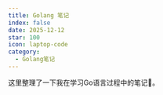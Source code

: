 ```yaml
---
title: Golang 笔记
index: false
date: 2025-12-12
star: 100
icon: laptop-code
category:
  - Golang笔记
---
```


这里整理了一下我在学习Go语言过程中的笔记:rocket:。

<!-- more -->

<AutoCatalog />